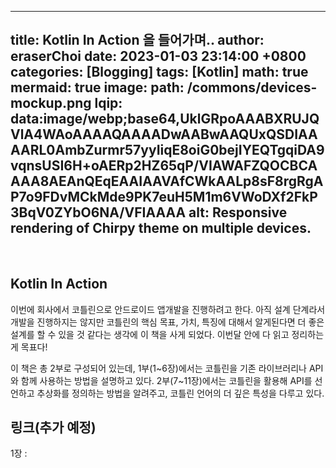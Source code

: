 
---
title: Kotlin In Action 을 들어가며..
author: eraserChoi
date: 2023-01-03 23:14:00 +0800
categories: [Blogging]
tags: [Kotlin]
math: true
mermaid: true
image:
  path: /commons/devices-mockup.png
  lqip: data:image/webp;base64,UklGRpoAAABXRUJQVlA4WAoAAAAQAAAADwAABwAAQUxQSDIAAAARL0AmbZurmr57yyIiqE8oiG0bejIYEQTgqiDA9vqnsUSI6H+oAERp2HZ65qP/VIAWAFZQOCBCAAAA8AEAnQEqEAAIAAVAfCWkAALp8sF8rgRgAP7o9FDvMCkMde9PK7euH5M1m6VWoDXf2FkP3BqV0ZYbO6NA/VFIAAAA
  alt: Responsive rendering of Chirpy theme on multiple devices.
---

<br>

## Kotlin In Action


이번에 회사에서 코틀린으로 안드로이드 앱개발을 진행하려고 한다. 아직 설계 단계라서 개발을 진행하지는 않지만 코틀린의 핵심 목표, 가치, 특징에 대해서 알게된다면 더 좋은 설계를 할 수 있을 것 같다는 생각에 이 책을 사게 되었다. 이번달 안에 다 읽고 정리하는게 목표다! 

이 책은 총 2부로 구성되어 있는데, 1부(1~6장)에서는 코틀린을 기존 라이브러리나 API와 함께 사용하는 방법을 설명하고 있다. 2부(7~11장)에서는 코틀린을 활용해 API를 선언하고 추상화를 정의하는 방법을 알려주고, 코틀린 언어의 더 깊은 특성을 다루고 있다.



## 링크(추가 예정)
1장 : 
